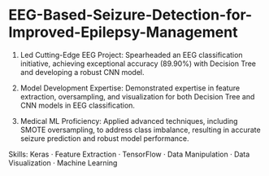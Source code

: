 # EEG-Based-Seizure-Detection-for-Improved-Epilepsy-Management

1. Led Cutting-Edge EEG Project:
 Spearheaded an EEG classification initiative, achieving exceptional accuracy (89.90%) with Decision Tree and developing a robust CNN model.

2. Model Development Expertise:
 Demonstrated expertise in feature extraction, oversampling, and visualization for both Decision Tree and CNN models in EEG classification.

3. Medical ML Proficiency:
 Applied advanced techniques, including SMOTE oversampling, to address class imbalance, resulting in accurate seizure prediction and robust model performance.

Skills: Keras · Feature Extraction · TensorFlow · Data Manipulation · Data Visualization · Machine Learning
